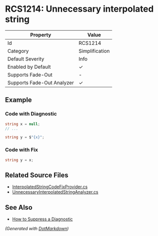 # RCS1214: Unnecessary interpolated string

| Property                    | Value          |
| --------------------------- | -------------- |
| Id                          | RCS1214        |
| Category                    | Simplification |
| Default Severity            | Info           |
| Enabled by Default          | &#x2713;       |
| Supports Fade\-Out          | \-             |
| Supports Fade\-Out Analyzer | &#x2713;       |

## Example

### Code with Diagnostic

```csharp
string x = null;
// ...

string y = $"{x}";
```

### Code with Fix

```csharp
string y = x;
```

## Related Source Files

* [InterpolatedStringCodeFixProvider.cs](../../src/Analyzers.CodeFixes/CSharp/CodeFixes/InterpolatedStringCodeFixProvider.cs)
* [UnnecessaryInterpolatedStringAnalyzer.cs](../../src/Analyzers/CSharp/Analysis/UnnecessaryInterpolatedStringAnalyzer.cs)

## See Also

* [How to Suppress a Diagnostic](../HowToConfigureAnalyzers.md#how-to-suppress-a-diagnostic)

*\(Generated with [DotMarkdown](http://github.com/JosefPihrt/DotMarkdown)\)*